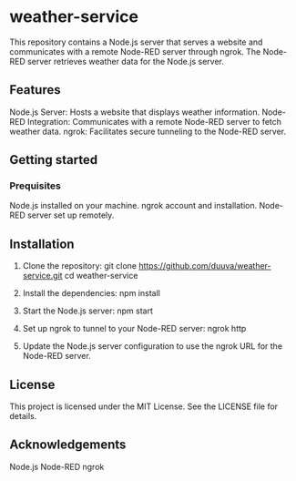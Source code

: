 # weather-service
This repository contains a Node.js server that serves a website and communicates with a remote Node-RED server through ngrok. The Node-RED server retrieves weather data for the Node.js server.

## Features
Node.js Server: Hosts a website that displays weather information.
Node-RED Integration: Communicates with a remote Node-RED server to fetch weather data.
ngrok: Facilitates secure tunneling to the Node-RED server.

## Getting started

### Prequisites

Node.js installed on your machine.
ngrok account and installation.
Node-RED server set up remotely.

## Installation

1. Clone the repository:
git clone https://github.com/duuva/weather-service.git
cd weather-service

2. Install the dependencies:
npm install

3. Start the Node.js server:
npm start

4. Set up ngrok to tunnel to your Node-RED server:
ngrok http <your-node-red-server-port>

5. Update the Node.js server configuration to use the ngrok URL for the Node-RED server.

## License
This project is licensed under the MIT License. See the LICENSE file for details.

## Acknowledgements
Node.js
Node-RED
ngrok
